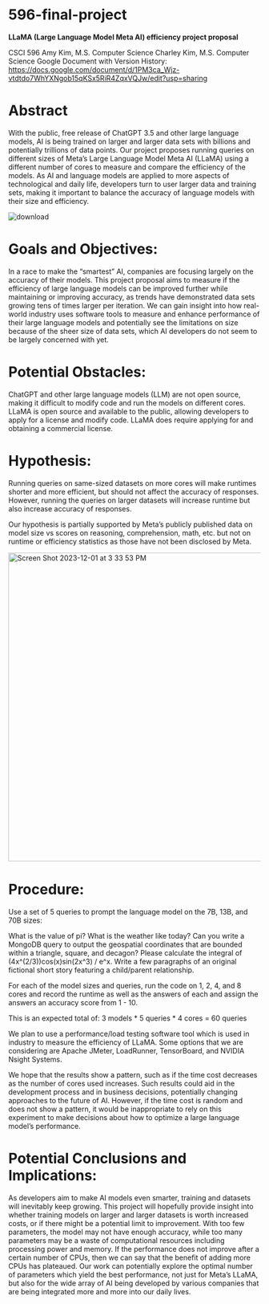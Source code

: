 # 596-final-project
**LLaMA (Large Language Model Meta AI) efficiency project proposal**


CSCI 596
Amy Kim, M.S. Computer Science
Charley Kim, M.S. Computer Science
Google Document with Version History: https://docs.google.com/document/d/1PM3ca_Wjz-vtdtdo7WhYXNgob15qKSx5RiR4ZqxVQJw/edit?usp=sharing

# Abstract
With the public, free release of ChatGPT 3.5 and other large language models, AI is being trained on larger and larger data sets with billions and potentially trillions of data points. Our project proposes running queries on different sizes of Meta’s Large Language Model Meta AI (LLaMA) using a different number of cores to measure and compare the efficiency of the models. As AI and language models are applied to more aspects of technological and daily life, developers turn to user larger data and training sets, making it important to balance the accuracy of language models with their size and efficiency. 


![download](https://github.com/amykim21/596-final-project/assets/69876199/06f7d8fb-a11a-4d34-82cd-9f6dcc52d0c3)


# Goals and Objectives:
In a race to make the “smartest” AI, companies are focusing largely on the accuracy of their models. This project proposal aims to measure if the efficiency of large language models can be improved further while maintaining or improving accuracy, as trends have demonstrated data sets growing tens of times larger per iteration. We can gain insight into how real-world industry uses software tools to measure and enhance performance of their large language models and potentially see the limitations on size because of the sheer size of data sets, which AI developers do not seem to be largely concerned with yet. 


# Potential Obstacles:
ChatGPT and other large language models (LLM) are not open source, making it difficult to modify code and run the models on different cores. LLaMA is open source and available to the public, allowing developers to apply for a license and modify code. LLaMA does require applying for and obtaining a commercial license.


# Hypothesis:
Running queries on same-sized datasets on more cores will make runtimes shorter and more efficient, but should not affect the accuracy of responses. However, running the queries on larger datasets will increase runtime but also increase accuracy of responses. 

Our hypothesis is partially supported by Meta’s publicly published data on model size vs scores on reasoning, comprehension, math, etc. but not on runtime or efficiency statistics as those have not been disclosed by Meta.


<img width="615" alt="Screen Shot 2023-12-01 at 3 33 53 PM" src="https://github.com/amykim21/596-final-project/assets/46797363/e13bd014-a81c-4a47-9fff-525d8928c06c">


# Procedure:
Use a set of 5 queries to prompt the language model on the 7B, 13B, and 70B sizes:

What is the value of pi?
What is the weather like today?
Can you write a MongoDB query to output the geospatial coordinates that are bounded within a triangle, square, and decagon?
Please calculate the integral of (4x^(2/3))cos(x)sin(2x^3) / e^x.
Write a few paragraphs of an original fictional short story featuring a child/parent relationship. 

For each of the model sizes and queries, run the code on 1, 2, 4, and 8 cores and record the runtime as well as the answers of each and assign the answers an accuracy score from 1 - 10. 

This is an expected total of:
3 models * 5 queries * 4 cores = 60 queries

We plan to use a performance/load testing software tool which is used in industry to measure the efficiency of LLaMA. Some options that we are considering are Apache JMeter, LoadRunner, TensorBoard, and NVIDIA Nsight Systems.

We hope that the results show a pattern, such as if the time cost decreases as the number of cores used increases. Such results could aid in the development process and in business decisions, potentially changing approaches to the future of AI. However, if the time cost is random and does not show a pattern, it would be inappropriate to rely on this experiment to make decisions about how to optimize a large language model’s performance.


# Potential Conclusions and Implications:
As developers aim to make AI models even smarter, training and datasets will inevitably keep growing. This project will hopefully provide insight into whether training models on larger and larger datasets is worth increased costs, or if there might be a potential limit to improvement. With too few parameters, the model may not have enough accuracy, while too many parameters may be a waste of computational resources including processing power and memory. If the performance does not improve after a certain number of CPUs, then we can say that the benefit of adding more CPUs has plateaued. Our work can potentially explore the optimal number of parameters which yield the best performance, not just for Meta’s LLaMA, but also for the wide array of AI being developed by various companies that are being integrated more and more into our daily lives. 
